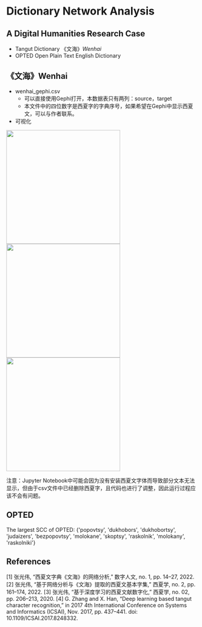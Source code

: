 # Dictionary Network Analysis

## A Digital Humanities Research Case

- Tangut Dictionary 《文海》*Wenhai*
- OPTED Open Plain Text English Dictionary

## 《文海》Wenhai 
- wenhai_gephi.csv
    - 可以直接使用Gephi打开，本数据表只有两列：source，target
    - 本文件中的四位数字是西夏字的字典序号，如果希望在Gephi中显示西夏文，可以与作者联系。
- 可视化

<img src='https://github.com/intersense/dictionary-network-analysis/blob/main/images/%E5%9B%BE1.jpg' width='300px'/>

<img src='https://github.com/intersense/dictionary-network-analysis/blob/main/images/%E5%9B%BE3.jpg' width='300px'/>

<img src='https://github.com/intersense/dictionary-network-analysis/blob/main/images/%E5%9B%BE4.jpg' width='300px'/>

注意：Jupyter Notebook中可能会因为没有安装西夏文字体而导致部分文本无法显示，但由于csv文件中已经删除西夏字，且代码也进行了调整，因此运行过程应该不会有问题。

## OPTED 
The largest SCC of OPTED: {'popovtsy', 'dukhobors', 'dukhobortsy', 'judaizers', 'bezpopovtsy', 'molokane', 'skoptsy', 'raskolnik', 'molokany', 'raskolniki'}


## References
[1] 张光伟, “西夏文字典《文海》的网络分析,” 数字人文, no. 1, pp. 14–27, 2022.
[2] 张光伟, “基于网络分析与《文海》提取的西夏文基本字集,” 西夏学, no. 2, pp. 161–174, 2022.
[3] 张光伟, “基于深度学习的西夏文献数字化,” 西夏学, no. 02, pp. 206–213, 2020.
[4] G. Zhang and X. Han, “Deep learning based tangut character recognition,” in 2017 4th International Conference on Systems and Informatics (ICSAI), Nov. 2017, pp. 437–441. doi: 10.1109/ICSAI.2017.8248332.
